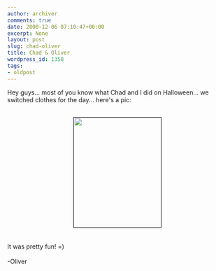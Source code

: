 ```yaml
---
author: archiver
comments: true
date: 2000-12-06 07:10:47+00:00
excerpt: None
layout: post
slug: chad-oliver
title: Chad & Oliver
wordpress_id: 1358
tags:
- oldpost
---
```


Hey guys... most of you know what Chad and I did on Halloween... we switched clothes for the day... here's a pic:<br /><br /><center><img src="http://www.oliverweb.com/stuff/co.jpg" width=200 height=251 border=1></center><br /><br />It was pretty fun! =)<br /><br />-Oliver